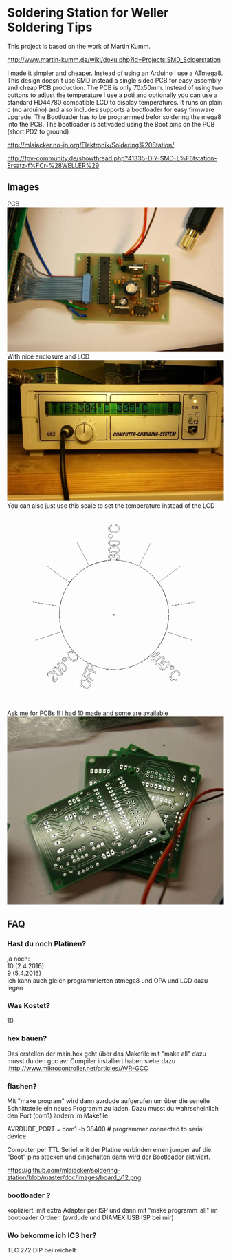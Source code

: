 # Soldering Station for Weller Soldering Tips
This project is based on the work of Martin Kumm.

http://www.martin-kumm.de/wiki/doku.php?id=Projects:SMD_Solderstation

I made it simpler and cheaper. Instead of using an Arduino I use a ATmega8. This design doesn't use SMD instead a single sided PCB for easy assembly and cheap PCB production. The PCB is only 70x50mm. Instead of using two buttons to adjust the temperature I use a poti and optionally you can use a standard HD44780 compatible LCD to display temperatures. It runs on plain c (no arduino) and also includes supports a bootloader for easy firmware upgrade. The Bootloader has to be programmed befor soldering the mega8 into the PCB. The bootloader is activaded using the Boot pins on the PCB (short PD2 to ground)

http://mlaiacker.no-ip.org/Elektronik/Soldering%20Station/

http://fpv-community.de/showthread.php?41335-DIY-SMD-L%F6tstation-Ersatz-f%FCr-%28WELLER%29

## Images
PCB<br>
![max solder pcb]( https://raw.githubusercontent.com/mlaiacker/soldering-station/master/doc/images/IMG_4370.JPG) <br>
With nice enclosure and LCD<br>
![maxsolder anclosure](https://raw.githubusercontent.com/mlaiacker/soldering-station/master/doc/images/img_20140730_225220.jpg) <br>
You can also just use this scale to set the temperature instead of the LCD
![maxsolder anclosure](https://raw.githubusercontent.com/mlaiacker/soldering-station/master/doc/images/scale_solder.PNG) <br>
Ask me for PCBs !! I had 10 made and some are available<br>
![PCBs]( https://raw.githubusercontent.com/mlaiacker/soldering-station/master/doc/images/IMG_4367.JPG) <br>

## FAQ

### Hast du noch Platinen? 

ja noch: <br>
10 (2.4.2016)<br>
9 (5.4.2016)<br>
Ich kann auch gleich programmierten atmega8 und OPA und LCD dazu legen

### Was Kostet? 
10

### hex bauen?
Das erstellen der main.hex geht über das Makefile mit "make all" dazu musst du den gcc avr Compiler installiert haben siehe dazu :http://www.mikrocontroller.net/articles/AVR-GCC

### flashen?
Mit "make program" wird dann avrdude aufgerufen um über die serielle Schnittstelle ein neues Programm zu laden.
Dazu musst du wahrscheinlich den Port (com1) ändern im Makefile

AVRDUDE_PORT = com1 -b 38400 # programmer connected to serial device

Computer per TTL Seriell mit der Platine verbinden einen jumper auf die "Boot" pins stecken und einschalten dann wird der Bootloader aktiviert.

https://github.com/mlaiacker/soldering-station/blob/master/doc/images/board_v12.png

### bootloader ?

kopliziert. mit extra Adapter per ISP und dann mit "make programm_all" im bootloader Ordner. (avrdude und DIAMEX USB ISP bei mir)

### Wo bekomme ich IC3 her?

TLC 272 DIP bei reichelt
